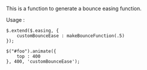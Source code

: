 This is a function to generate a bounce easing function.

Usage : 

	$.extend($.easing, {
		customBounceEase : makeBounceFunction(.5)
	});
	
	$("#foo").animate({
		top : 400
	}, 400, 'customBounceEase');
